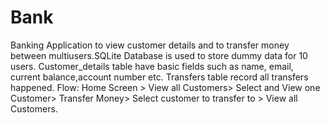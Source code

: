 # Bank
Banking Application to view customer details and to transfer money between multiusers.SQLite Database is used to store dummy data for 10 users.
Customer_details table have basic fields such as 
name, email, current balance,account number etc. Transfers table  record 
all transfers happened. Flow: Home Screen > View all Customers> Select and View one Customer> Transfer Money> Select customer to transfer to > View all Customers.

